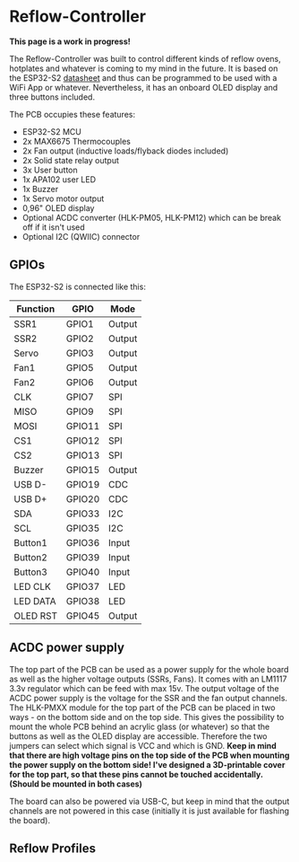 # Reflow-Controller

**This page is a work in progress!**

The Reflow-Controller was built to control different kinds of reflow ovens, hotplates and whatever is coming to my mind in the future. It is based on the ESP32-S2 [datasheet](https://www.espressif.com/sites/default/files/documentation/esp32-s2_datasheet_en.pdf) and thus can be programmed to be used with a WiFi App or whatever. Nevertheless, it has an onboard OLED display and three buttons included.

The PCB occupies these features:

- ESP32-S2 MCU
- 2x MAX6675 Thermocouples
- 2x Fan output (inductive loads/flyback diodes included)
- 2x Solid state relay output
- 3x User button
- 1x APA102 user LED
- 1x Buzzer
- 1x Servo motor output
- 0,96" OLED display
- Optional ACDC converter (HLK-PM05, HLK-PM12) which can be break off if it isn't used
- Optional I2C (QWIIC) connector


## GPIOs

The ESP32-S2 is connected like this:

Function | GPIO | Mode
-------- | -------- | --------
SSR1 | GPIO1 | Output
SSR2 | GPIO2 | Output
Servo | GPIO3 | Output
Fan1 | GPIO5 | Output
Fan2 | GPIO6 | Output
CLK | GPIO7 | SPI
MISO | GPIO9 | SPI
MOSI | GPIO11 | SPI
CS1 | GPIO12 | SPI
CS2 | GPIO13 | SPI
Buzzer | GPIO15 | Output
USB D- | GPIO19 | CDC
USB D+ | GPIO20 | CDC
SDA | GPIO33 | I2C
SCL | GPIO35 | I2C
Button1 | GPIO36 | Input
Button2 | GPIO39 | Input
Button3 | GPIO40 | Input
LED CLK | GPIO37 | LED
LED DATA | GPIO38 | LED
OLED RST | GPIO45 | Output

## ACDC power supply

The top part of the PCB can be used as a power supply for the whole board as well as the higher voltage outputs (SSRs, Fans). It comes with an LM1117 3.3v regulator which can be feed with max 15v. The output voltage of the ACDC power supply is the voltage for the SSR and the fan output channels.
The HLK-PMXX module for the top part of the PCB can be placed in two ways - on the bottom side and on the top side. This gives the possibility to mount the whole PCB behind an acrylic glass (or whatever) so that the buttons as well as the OLED display are accessible. Therefore the two jumpers can select which signal is VCC and which is GND. **Keep in mind that there are high voltage pins on the top side of the PCB when mounting the power supply on the bottom side! I've designed a 3D-printable cover for the top part, so that these pins cannot be touched accidentally. (Should be mounted in both cases)**

The board can also be powered via USB-C, but keep in mind that the output channels are not powered in this case (initially it is just available for flashing the board).


## Reflow Profiles
